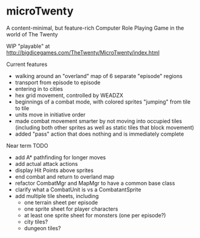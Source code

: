 # microTwenty
A content-minimal, but feature-rich Computer Role Playing Game in the world of The Twenty

WIP "playable" at http://bigdicegames.com/TheTwenty/MicroTwenty/index.html

Current features
- walking around an "overland" map of 6 separate "episode" regions
- transport from episode to episode
- entering in to cities
- hex grid movement, controlled by WEADZX
- beginnings of a combat mode, with colored sprites "jumping" from tile to tile
- units move in initiative order
- made combat movement smarter by not moving into occupied tiles (including both other sprites as well as static tiles that block movement)
- added "pass" action that does nothing and is immediately complete

Near term TODO
- add A* pathfinding for longer moves
- add actual attack actions
- display Hit Points above sprites
- end combat and return to overland map
- refactor CombatMgr and MapMgr to have a common base class
- clarify what a CombatUnit is vs a CombatantSprite
- add multiple tile sheets, including
  - one terrain sheet per episode
  - one sprite sheet for player characters
  - at least one sprite sheet for monsters (one per episode?)
  - city tiles?
  - dungeon tiles?